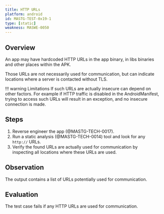 ```yaml
---
title: HTTP URLs
platform: android
id: MASTG-TEST-0x19-1
type: [static]
weakness: MASWE-0050
---
```


## Overview

An app may have hardcoded HTTP URLs in the app binary, in libs binaries and other places within the APK.

Those URLs are not necessarily used for communication, but can indicate locations where a server is contacted without TLS.

!!! warning Limitations
    If such URLs are actually insecure can depend on other factors. For example if HTTP traffic is disabled in the AndroidManifest, trying to access such URLs will result in an exception, and no insecure connection is made.

## Steps

1. Reverse engineer the app (@MASTG-TECH-0017).
2. Run a static analysis (@MASTG-TECH-0014) tool and look for any `http://` URLs.
3. Verify the found URLs are actually used for communication by inspecting all locations where these URLs are used.

## Observation

The output contains a list of URLs potentially used for communication.

## Evaluation

The test case fails if any HTTP URLs are used for communication.

